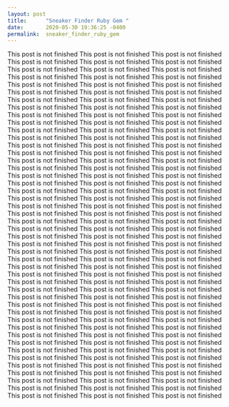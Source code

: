 ```yaml
---
layout: post
title:      "Sneaker Finder Ruby Gem "
date:       2020-05-30 19:36:25 -0400
permalink:  sneaker_finder_ruby_gem
---
```


This post is not finished This post is not finished This post is not finished This post is not finished This post is not finished This post is not finished This post is not finished This post is not finished This post is not finished This post is not finished This post is not finished This post is not finished This post is not finished This post is not finished This post is not finished This post is not finished This post is not finished This post is not finished This post is not finished This post is not finished This post is not finished This post is not finished This post is not finished This post is not finished This post is not finished This post is not finished This post is not finished This post is not finished This post is not finished This post is not finished This post is not finished This post is not finished This post is not finished This post is not finished This post is not finished This post is not finished This post is not finished This post is not finished This post is not finished This post is not finished This post is not finished This post is not finished This post is not finished This post is not finished This post is not finished This post is not finished This post is not finished This post is not finished This post is not finished This post is not finished This post is not finished This post is not finished This post is not finished This post is not finished This post is not finished This post is not finished This post is not finished This post is not finished This post is not finished This post is not finished This post is not finished This post is not finished This post is not finished This post is not finished This post is not finished This post is not finished This post is not finished This post is not finished This post is not finished This post is not finished This post is not finished This post is not finished This post is not finished This post is not finished This post is not finished This post is not finished This post is not finished This post is not finished This post is not finished This post is not finished This post is not finished This post is not finished This post is not finished This post is not finished This post is not finished This post is not finished This post is not finished This post is not finished This post is not finished This post is not finished This post is not finished This post is not finished This post is not finished This post is not finished This post is not finished This post is not finished This post is not finished This post is not finished This post is not finished This post is not finished This post is not finished This post is not finished This post is not finished This post is not finished This post is not finished This post is not finished This post is not finished This post is not finished This post is not finished This post is not finished This post is not finished This post is not finished This post is not finished This post is not finished This post is not finished This post is not finished This post is not finished This post is not finished This post is not finished This post is not finished This post is not finished This post is not finished This post is not finished This post is not finished This post is not finished This post is not finished This post is not finished This post is not finished This post is not finished This post is not finished This post is not finished This post is not finished This post is not finished This post is not finished This post is not finished This post is not finished This post is not finished 
This post is not finished 








